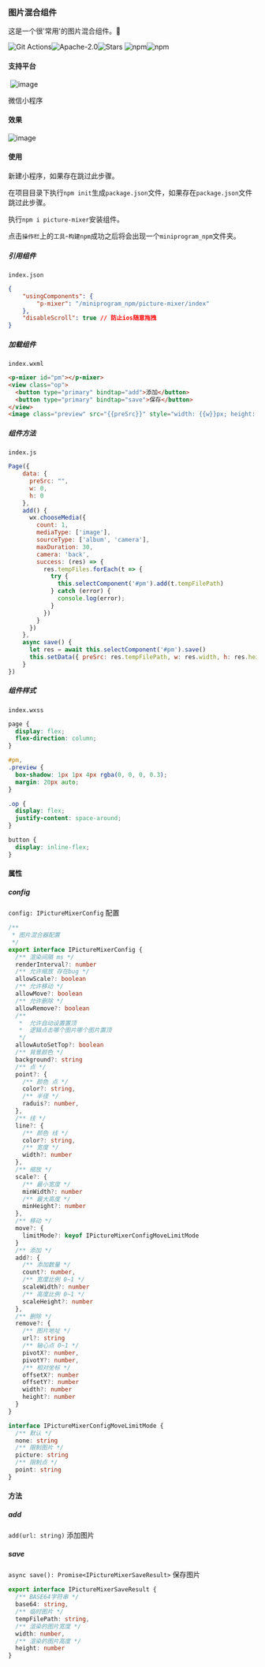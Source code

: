### 图片混合组件

这是一个很'常用'的图片混合组件。🍾


![Git Actions](https://img.shields.io/github/workflow/status/LINYISONGER/picture-mixer/npm%20packages%20publish?style=for-the-badge)![Apache-2.0](https://img.shields.io/github/license/linyisonger/picture-mixer?style=for-the-badge)![Stars](https://img.shields.io/github/stars/linyisonger/picture-mixer?style=for-the-badge) ![npm](https://img.shields.io/npm/v/picture-mixer?style=for-the-badge)![npm](https://img.shields.io/npm/dw/picture-mixer?style=for-the-badge)

#### 支持平台

​    ![image](https://img2022.cnblogs.com/blog/1415778/202205/1415778-20220506100852595-613509558.svg) 

微信小程序

#### 效果

![image](https://img2022.cnblogs.com/blog/1415778/202205/1415778-20220510101636124-1571709519.gif)

#### 使用

新建小程序，如果存在跳过此步骤。

在项目目录下执行`npm init`生成`package.json`文件，如果存在`package.json`文件跳过此步骤。

执行`npm i picture-mixer`安装组件。 

点击`操作栏`上的`工具`-`构建npm`成功之后将会出现一个`miniprogram_npm`文件夹。

##### 引用组件

`index.json`

```json
{
    "usingComponents": {
        "p-mixer": "/miniprogram_npm/picture-mixer/index"
    }, 
    "disableScroll": true // 防止ios随意拖拽
}
```

##### 加载组件

`index.wxml`

```html
<p-mixer id="pm"></p-mixer>
<view class="op">
  <button type="primary" bindtap="add">添加</button>
  <button type="primary" bindtap="save">保存</button>
</view>
<image class="preview" src="{{preSrc}}" style="width: {{w}}px; height: {{h}}px;" mode="scaleToFill"></image>
```

##### 组件方法

`index.js`

```js
Page({
    data: {
      preSrc: "",
      w: 0,
      h: 0
    },
    add() {
      wx.chooseMedia({
        count: 1,
        mediaType: ['image'],
        sourceType: ['album', 'camera'],
        maxDuration: 30,
        camera: 'back',
        success: (res) => {
          res.tempFiles.forEach(t => {
            try {
              this.selectComponent('#pm').add(t.tempFilePath)
            } catch (error) {
              console.log(error);
            }
          })
        }
      })
    },
    async save() {
      let res = await this.selectComponent('#pm').save()
      this.setData({ preSrc: res.tempFilePath, w: res.width, h: res.height })
    }
})
```

##### 组件样式

`index.wxss`

```css
page {
  display: flex;
  flex-direction: column;
}

#pm,
.preview {
  box-shadow: 1px 1px 4px rgba(0, 0, 0, 0.3);
  margin: 20px auto;
}

.op {
  display: flex;
  justify-content: space-around;
}

button {
  display: inline-flex;
}
```

#### 属性

##### config

`config: IPictureMixerConfig` 配置 

``` typescript
/**
 * 图片混合器配置
 */
export interface IPictureMixerConfig {
  /** 渲染间隔 ms */
  renderInterval?: number
  /** 允许缩放 存在bug */
  allowScale?: boolean
  /** 允许移动 */
  allowMove?: boolean
  /** 允许删除 */
  allowRemove?: boolean
  /**
   *  允许自动设置置顶
   *  逻辑点击哪个图片哪个图片置顶
   */
  allowAutoSetTop?: boolean
  /** 背景颜色 */
  background?: string
  /** 点 */
  point?: {
    /** 颜色 点 */
    color?: string,
    /** 半径 */
    raduis?: number,
  },
  /** 线 */
  line?: {
    /** 颜色 线 */
    color?: string,
    /** 宽度 */
    width?: number
  },
  /** 缩放 */
  scale?: {
    /** 最小宽度 */
    minWidth?: number
    /** 最大高度 */
    minHeight?: number
  },
  /** 移动 */
  move?: {
    limitMode?: keyof IPictureMixerConfigMoveLimitMode
  }
  /** 添加 */
  add?: {
    /** 添加数量 */
    count?: number,
    /** 宽度比例 0~1 */
    scaleWidth?: number
    /** 高度比例 0~1 */
    scaleHeight?: number
  },
  /** 删除 */
  remove?: {
    /** 图片地址 */
    url?: string
    /** 轴心点 0~1 */
    pivotX?: number,
    pivotY?: number,
    /** 相对坐标 */
    offsetX?: number
    offsetY?: number
    width?: number
    height?: number
  }
}

interface IPictureMixerConfigMoveLimitMode {
  /** 默认 */
  none: string
  /** 限制图片 */
  picture: string
  /** 限制点 */
  point: string
}
```

#### 方法

##### add

`add(url: string)` 添加图片

##### save

`async save(): Promise<IPictureMixerSaveResult>` 保存图片

``` typescript
export interface IPictureMixerSaveResult {
  /** BASE64字符串 */
  base64: string,
  /** 临时图片 */
  tempFilePath: string,
  /** 渲染的图片宽度 */
  width: number,
  /** 渲染的图片高度 */
  height: number
}
```

